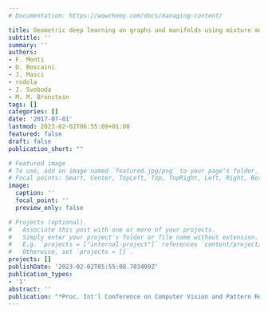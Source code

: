 ```yaml
---
# Documentation: https://wowchemy.com/docs/managing-content/

title: Geometric deep learning on graphs and manifolds using mixture model CNNs
subtitle: ''
summary: ''
authors:
- F. Monti
- D. Boscaini
- J. Masci
- rodola
- J. Svoboda
- M. M. Bronstein
tags: []
categories: []
date: '2017-07-01'
lastmod: 2023-02-02T06:55:09+01:00
featured: false
draft: false
publication_short: ""

# Featured image
# To use, add an image named `featured.jpg/png` to your page's folder.
# Focal points: Smart, Center, TopLeft, Top, TopRight, Left, Right, BottomLeft, Bottom, BottomRight.
image:
  caption: ''
  focal_point: ''
  preview_only: false

# Projects (optional).
#   Associate this post with one or more of your projects.
#   Simply enter your project's folder or file name without extension.
#   E.g. `projects = ["internal-project"]` references `content/project/deep-learning/index.md`.
#   Otherwise, set `projects = []`.
projects: []
publishDate: '2023-02-02T05:55:08.703409Z'
publication_types:
- '1'
abstract: ''
publication: "*Proc. Int'l Conference on Computer Vision and Pattern Recognition (CVPR)*"
---
```

